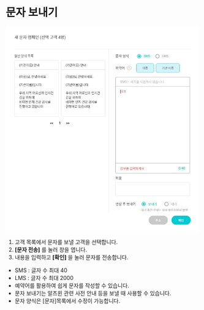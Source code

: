 # 문자 보내기 

<img
src="/img/send_message.jpg"
alt="send_message"
/>

1. 고객 목록에서 문자를 보낼 고객을 선택합니다.
2. **[문자 전송]** 를 눌러 창을 엽니다.
3. 내용을 입력하고 **[확인]** 을 눌러 문자를 전송합니다.
- SMS : 글자 수 최대 40
- LMS : 글자 수 최대 2000
- 예약어를 활용하여 쉽게 문자를 작성할 수 있습니다.
- 문자 보내기는 알츠윈 관련 사전 안내 등을 보낼 때 사용할 수 있습니다.
- 문자 양식은 [문자]목록에서 수정이 가능합니다.  
  
